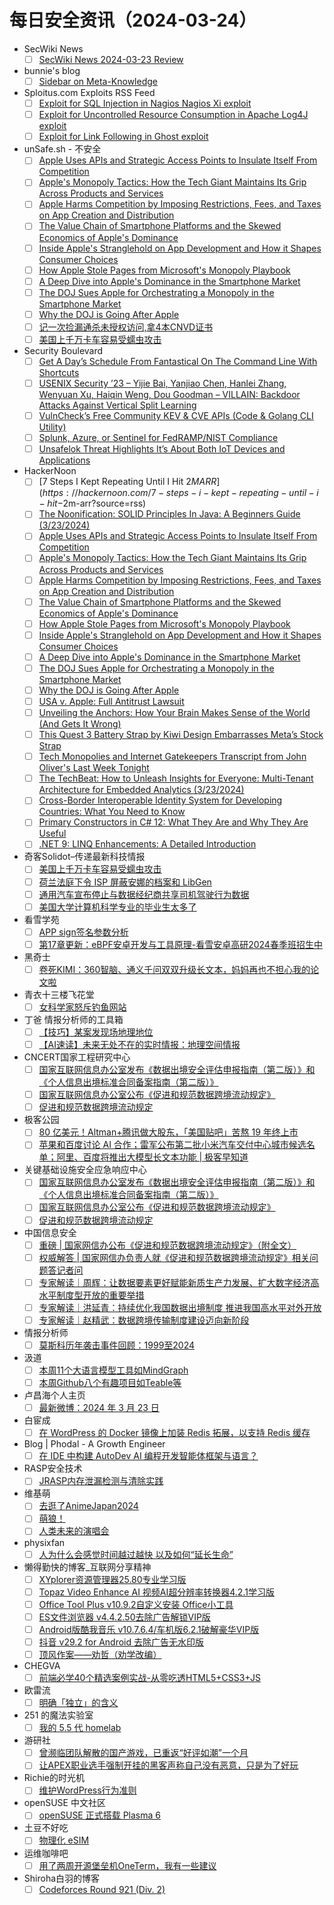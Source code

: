 # 每日安全资讯（2024-03-24）

- SecWiki News
  - [ ] [SecWiki News 2024-03-23 Review](http://www.sec-wiki.com/?2024-03-23)
- bunnie's blog
  - [ ] [Sidebar on Meta-Knowledge](https://www.bunniestudios.com/blog/?p=7025)
- Sploitus.com Exploits RSS Feed
  - [ ] [Exploit for SQL Injection in Nagios Nagios Xi exploit](https://sploitus.com/exploit?id=8292EFB2-7D48-5269-85E0-90F582B0CF95&utm_source=rss&utm_medium=rss)
  - [ ] [Exploit for Uncontrolled Resource Consumption in Apache Log4J exploit](https://sploitus.com/exploit?id=57A04B68-8CB5-5CEE-999B-B21C3C35AB83&utm_source=rss&utm_medium=rss)
  - [ ] [Exploit for Link Following in Ghost exploit](https://sploitus.com/exploit?id=DE615FEE-A3FA-5F90-8766-2FBBFEB9EBF4&utm_source=rss&utm_medium=rss)
- unSafe.sh - 不安全
  - [ ] [Apple Uses APIs and Strategic Access Points to Insulate Itself From Competition](https://buaq.net/go-230137.html)
  - [ ] [Apple's Monopoly Tactics: How the Tech Giant Maintains Its Grip Across Products and Services](https://buaq.net/go-230138.html)
  - [ ] [Apple Harms Competition by Imposing Restrictions, Fees, and Taxes on App Creation and Distribution](https://buaq.net/go-230139.html)
  - [ ] [The Value Chain of Smartphone Platforms and the Skewed Economics of Apple's Dominance](https://buaq.net/go-230140.html)
  - [ ] [Inside Apple's Stranglehold on App Development and How it Shapes Consumer Choices](https://buaq.net/go-230142.html)
  - [ ] [How Apple Stole Pages from Microsoft's Monopoly Playbook](https://buaq.net/go-230141.html)
  - [ ] [A Deep Dive into Apple's Dominance in the Smartphone Market](https://buaq.net/go-230143.html)
  - [ ] [The DOJ Sues Apple for Orchestrating a Monopoly in the Smartphone Market](https://buaq.net/go-230149.html)
  - [ ] [Why the DOJ is Going After Apple](https://buaq.net/go-230152.html)
  - [ ] [记一次捡漏通杀未授权访问,拿4本CNVD证书](https://buaq.net/go-230146.html)
  - [ ] [美国上千万卡车容易受蠕虫攻击](https://buaq.net/go-230126.html)
- Security Boulevard
  - [ ] [Get A Day’s Schedule From Fantastical On The Command Line With Shortcuts](https://securityboulevard.com/2024/03/get-a-days-schedule-from-fantastical-on-the-command-line-with-shortcuts/)
  - [ ] [USENIX Security ’23 – Yijie Bai, Yanjiao Chen, Hanlei Zhang, Wenyuan Xu, Haiqin Weng, Dou Goodman – VILLAIN: Backdoor Attacks Against Vertical Split Learning](https://securityboulevard.com/2024/03/usenix-security-23-yijie-bai-yanjiao-chen-hanlei-zhang-wenyuan-xu-haiqin-weng-dou-goodman-villain-backdoor-attacks-against-vertical-split-learning/)
  - [ ] [VulnCheck’s Free Community KEV & CVE APIs  (Code & Golang CLI Utility)](https://securityboulevard.com/2024/03/vulnchecks-free-community-kev-cve-apis-code-golang-cli-utility/)
  - [ ] [Splunk, Azure, or Sentinel for FedRAMP/NIST Compliance](https://securityboulevard.com/2024/03/splunk-azure-or-sentinel-for-fedramp-nist-compliance/)
  - [ ] [Unsafelok Threat Highlights It’s About Both IoT Devices and Applications](https://securityboulevard.com/2024/03/unsafelok-threat-highlights-its-about-both-iot-devices-and-applications/)
- HackerNoon
  - [ ] [7 Steps I Kept Repeating Until I Hit $2M ARR](https://hackernoon.com/7-steps-i-kept-repeating-until-i-hit-$2m-arr?source=rss)
  - [ ] [The Noonification: SOLID Principles In Java: A Beginners Guide (3/23/2024)](https://hackernoon.com/3-23-2024-noonification?source=rss)
  - [ ] [Apple Uses APIs and Strategic Access Points to Insulate Itself From Competition](https://hackernoon.com/apple-uses-apis-and-strategic-access-points-to-insulate-itself-from-competition?source=rss)
  - [ ] [Apple's Monopoly Tactics: How the Tech Giant Maintains Its Grip Across Products and Services](https://hackernoon.com/apples-monopoly-tactics-how-the-tech-giant-maintains-its-grip-across-products-and-services?source=rss)
  - [ ] [Apple Harms Competition by Imposing Restrictions, Fees, and Taxes on App Creation and Distribution](https://hackernoon.com/apple-harms-competition-by-imposing-restrictions-fees-and-taxes-on-app-creation-and-distribution?source=rss)
  - [ ] [The Value Chain of Smartphone Platforms and the Skewed Economics of Apple's Dominance](https://hackernoon.com/the-value-chain-of-smartphone-platforms-and-the-skewed-economics-of-apples-dominance?source=rss)
  - [ ] [How Apple Stole Pages from Microsoft's Monopoly Playbook](https://hackernoon.com/how-apple-stole-pages-from-microsofts-monopoly-playbook?source=rss)
  - [ ] [Inside Apple's Stranglehold on App Development and How it Shapes Consumer Choices](https://hackernoon.com/inside-apples-stranglehold-on-app-development-and-how-it-shapes-consumer-choices?source=rss)
  - [ ] [A Deep Dive into Apple's Dominance in the Smartphone Market](https://hackernoon.com/a-deep-dive-into-apples-dominance-in-the-smartphone-market?source=rss)
  - [ ] [The DOJ Sues Apple for Orchestrating a Monopoly in the Smartphone Market](https://hackernoon.com/the-doj-sues-apple-for-orchestrating-a-monopoly-in-the-smartphone-market?source=rss)
  - [ ] [Why the DOJ is Going After Apple](https://hackernoon.com/why-the-doj-is-going-after-apple?source=rss)
  - [ ] [USA v. Apple: Full Antitrust Lawsuit](https://hackernoon.com/usa-v-apple-full-antitrust-lawsuit?source=rss)
  - [ ] [Unveiling the Anchors: How Your Brain Makes Sense of the World (And Gets It Wrong)](https://hackernoon.com/unveiling-the-anchors-how-your-brain-makes-sense-of-the-world-and-gets-it-wrong?source=rss)
  - [ ] [This Quest 3 Battery Strap by Kiwi Design Embarrasses Meta’s Stock Strap](https://hackernoon.com/this-quest-3-battery-strap-by-kiwi-design-embarrasses-metas-stock-strap?source=rss)
  - [ ] [Tech Monopolies and Internet Gatekeepers Transcript from John Oliver's Last Week Tonight](https://hackernoon.com/tech-monopolies-and-internet-gatekeepers-transcript-from-john-olivers-last-week-tonight?source=rss)
  - [ ] [The TechBeat: How to Unleash Insights for Everyone: Multi-Tenant Architecture for Embedded Analytics  (3/23/2024)](https://hackernoon.com/3-23-2024-techbeat?source=rss)
  - [ ] [Cross-Border Interoperable Identity System for Developing Countries: What You Need to Know](https://hackernoon.com/cross-border-interoperable-identity-system-for-developing-countries-what-you-need-to-know?source=rss)
  - [ ] [Primary Constructors in C# 12: What They Are and Why They Are Useful](https://hackernoon.com/primary-constructors-in-c-12-what-they-are-and-why-they-are-useful?source=rss)
  - [ ] [.NET 9: LINQ Enhancements: A Detailed Introduction](https://hackernoon.com/net-9-linq-enhancements-a-detailed-introduction?source=rss)
- 奇客Solidot–传递最新科技情报
  - [ ] [美国上千万卡车容易受蠕虫攻击](https://www.solidot.org/story?sid=77679)
  - [ ] [荷兰法庭下令 ISP 屏蔽安娜的档案和 LibGen](https://www.solidot.org/story?sid=77678)
  - [ ] [通用汽车宣布停止与数据经纪商共享司机驾驶行为数据](https://www.solidot.org/story?sid=77677)
  - [ ] [美国大学计算机科学专业的毕业生太多了](https://www.solidot.org/story?sid=77676)
- 看雪学苑
  - [ ] [APP sign签名参数分析](https://mp.weixin.qq.com/s?__biz=MjM5NTc2MDYxMw==&mid=2458548774&idx=1&sn=fbc9f2f77b85f8e318cee3879cb4e117&chksm=b18d4aac86fac3bad991492153a16c52a058e38cbddae6cd816e6d993e462802f94df667078d&scene=58&subscene=0#rd)
  - [ ] [第17章更新：eBPF安卓开发与工具原理-看雪安卓高研2024春季班招生中](https://mp.weixin.qq.com/s?__biz=MjM5NTc2MDYxMw==&mid=2458548774&idx=2&sn=442c6f224f3bdb89c496539c339c707b&chksm=b18d4aac86fac3ba2714d248aea4cd0c0f115fa9cac1b9bb7951d50f643e879dc52e262be32a&scene=58&subscene=0#rd)
- 黑奇士
  - [ ] [卷死KIMI：360智脑、通义千问双双升级长文本，妈妈再也不担心我的论文啦](https://mp.weixin.qq.com/s?__biz=MzI5ODYwNTE4Nw==&mid=2247488115&idx=1&sn=9560b79be8ccb111a9d284001b8efb5b&chksm=eca21d9fdbd5948958bc6ae6a3393a2f928cca2643fc6a5f721e43184e51155f566cb320e57b&scene=58&subscene=0#rd)
- 青衣十三楼飞花堂
  - [ ] [女科学家怒斥钓鱼网站](https://mp.weixin.qq.com/s?__biz=MzUzMjQyMDE3Ng==&mid=2247487233&idx=1&sn=3b9f18b1716d358bb141a77cb148382c&chksm=fab2cc3ecdc54528eaf5d4656626f1027a858062263c8d999a1dd0a0fa47aafd02d11b529918&scene=58&subscene=0#rd)
- 丁爸 情报分析师的工具箱
  - [ ] [【技巧】某案发现场地理地位](https://mp.weixin.qq.com/s?__biz=MzI2MTE0NTE3Mw==&mid=2651142792&idx=1&sn=cc641e38515370c1b75faf84c5c84b44&chksm=f1af4db2c6d8c4a4b611d1840a29f785f4ad007f05deb495230231a73e1143818144dbc6c03a&scene=58&subscene=0#rd)
  - [ ] [【AI速读】未来无处不在的实时情报：地理空间情报](https://mp.weixin.qq.com/s?__biz=MzI2MTE0NTE3Mw==&mid=2651142792&idx=2&sn=e47c5fdccb0baf0727357d130c00fc6c&chksm=f1af4db2c6d8c4a4112968b8806862bc892c5ec1fbe8ea8630ce11552ae7ade771f6d6412977&scene=58&subscene=0#rd)
- CNCERT国家工程研究中心
  - [ ] [国家互联网信息办公室发布《数据出境安全评估申报指南（第二版）》和《个人信息出境标准合同备案指南（第二版）》](https://mp.weixin.qq.com/s?__biz=MzUzNDYxOTA1NA==&mid=2247543661&idx=1&sn=86a8f97c4adba668429de8cf1c6fe9a7&chksm=fa939daccde414baad654e81eee26be7c7a453a13dbadac9b9907021f6fbc99c5d749036195f&scene=58&subscene=0#rd)
  - [ ] [国家互联网信息办公室公布《促进和规范数据跨境流动规定》](https://mp.weixin.qq.com/s?__biz=MzUzNDYxOTA1NA==&mid=2247543661&idx=2&sn=c64231547d2cc5bee1fa9ffd283d1787&chksm=fa939daccde414baf1a88e220a1b4fe1bb5cf979b73a3149fbfc47659a57045428f8cfd8306b&scene=58&subscene=0#rd)
  - [ ] [促进和规范数据跨境流动规定](https://mp.weixin.qq.com/s?__biz=MzUzNDYxOTA1NA==&mid=2247543661&idx=3&sn=5e3efc56b3360148fbf18fe146c1297e&chksm=fa939daccde414ba123eb4232d0a03a1c4720eb1ce6d0e8daca079d999d1edf058b990d68ca4&scene=58&subscene=0#rd)
- 极客公园
  - [ ] [80 亿美元！Altman+腾讯做大股东，「美国贴吧」苦熬 19 年终上市](https://mp.weixin.qq.com/s?__biz=MTMwNDMwODQ0MQ==&mid=2653036699&idx=1&sn=e09e11f8ececf0febbf9215d54cb74eb&chksm=7e575d2d4920d43b6a3f787d3215ae95c37c5be1d2bb6f9039fb9b971789684188ff927a941c&scene=58&subscene=0#rd)
  - [ ] [苹果和百度讨论 AI 合作；雷军公布第二批小米汽车交付中心城市候选名单；阿里、百度将推出大模型长文本功能 | 极客早知道](https://mp.weixin.qq.com/s?__biz=MTMwNDMwODQ0MQ==&mid=2653036670&idx=1&sn=b549bb3e149331541415285e0ca59536&chksm=7e575dc84920d4de5a73b34bbdd8bd7e58e9c5d93e8fe3ccc602b316da381776ba7a230d5ac7&scene=58&subscene=0#rd)
- 关键基础设施安全应急响应中心
  - [ ] [国家互联网信息办公室发布《数据出境安全评估申报指南（第二版）》和《个人信息出境标准合同备案指南（第二版）》](https://mp.weixin.qq.com/s?__biz=MzkyMzAwMDEyNg==&mid=2247542959&idx=1&sn=29919ffb5b1e1d6cd3321e662d3f18ed&chksm=c1e9a4fef69e2de831e827967c0aac1c3f4e20449b92b23285a1fa97e68c28998386b67ebe96&scene=58&subscene=0#rd)
  - [ ] [国家互联网信息办公室公布《促进和规范数据跨境流动规定》](https://mp.weixin.qq.com/s?__biz=MzkyMzAwMDEyNg==&mid=2247542959&idx=2&sn=89450fec3914a5fa0d65e7a0865c9192&chksm=c1e9a4fef69e2de8f23b016e06261a9a109416b552696b3222d3bcdf37eb3a7ca3c4c46751a4&scene=58&subscene=0#rd)
  - [ ] [促进和规范数据跨境流动规定](https://mp.weixin.qq.com/s?__biz=MzkyMzAwMDEyNg==&mid=2247542959&idx=3&sn=c42976c6f89a2d17130503fb104f1a8e&chksm=c1e9a4fef69e2de87e426ee953b1cbf83b7047107016eafbad7f0650ee6decb0adbac119a03a&scene=58&subscene=0#rd)
- 中国信息安全
  - [ ] [重磅 | 国家网信办公布《促进和规范数据跨境流动规定》（附全文）](https://mp.weixin.qq.com/s?__biz=MzA5MzE5MDAzOA==&mid=2664208760&idx=1&sn=bd931781864fc109bf37b514c7edbe47&chksm=8b599b81bc2e129786ab11bc30850b891370bf8e4ded1de56323a7973b369353084ccf86c700&scene=58&subscene=0#rd)
  - [ ] [权威解答 | 国家网信办负责人就《促进和规范数据跨境流动规定》相关问题答记者问](https://mp.weixin.qq.com/s?__biz=MzA5MzE5MDAzOA==&mid=2664208760&idx=2&sn=c29bda26dbe8994bfdc2739017f1296c&chksm=8b599b81bc2e12971fefe075444718ef8a3b98043e4a20f4253fe5cdf88402fcc5efd49da0d6&scene=58&subscene=0#rd)
  - [ ] [专家解读｜周辉：让数据要素更好赋能新质生产力发展、扩大数字经济高水平制度型开放的重要举措](https://mp.weixin.qq.com/s?__biz=MzA5MzE5MDAzOA==&mid=2664208760&idx=3&sn=8afcf0feb78659a7132f16ba4d016f52&chksm=8b599b81bc2e12970ae5fce4356465f67b5ae3c640f8cb53dc55b411b635dfcf7d207a01c120&scene=58&subscene=0#rd)
  - [ ] [专家解读｜洪延青：持续优化我国数据出境制度 推进我国高水平对外开放](https://mp.weixin.qq.com/s?__biz=MzA5MzE5MDAzOA==&mid=2664208760&idx=4&sn=fde524b15860b2b1b531b8d3fc258a78&chksm=8b599b81bc2e129755102a8c679924a0c433dbca133a868fb6aede5ad6d9609f609b7b6673dd&scene=58&subscene=0#rd)
  - [ ] [专家解读｜赵精武：数据跨境传输制度建设迈向新阶段](https://mp.weixin.qq.com/s?__biz=MzA5MzE5MDAzOA==&mid=2664208760&idx=5&sn=fb421731fb90a076202b7fe111805506&chksm=8b599b81bc2e12972e47602c5e21b6d59b0974aca869e83d38333caf1c704f9caf00c70b1fab&scene=58&subscene=0#rd)
- 情报分析师
  - [ ] [​莫斯科历年袭击事件回顾：1999至2024](https://mp.weixin.qq.com/s?__biz=MzA3Mjc1MTkwOA==&mid=2650547488&idx=1&sn=60747c8f542454d590c8ab85d19a866a&chksm=87110b6bb066827d7d1684eb286ab4c12e073fb4bde5971b800c175e17b1a2d2d8825a67b268&scene=58&subscene=0#rd)
- 汲道
  - [ ] [本周11个大语言模型工具如MindGraph](https://www.jdon.com/73052.html)
  - [ ] [本周Github八个有趣项目如Teable等](https://www.jdon.com/73051.html)
- 卢昌海个人主页
  - [ ] [最新微博：2024 年 3 月 23 日](https://www.changhai.org/articles/miscellaneous/blog/202403.php#latest)
- 白宦成
  - [ ] [在 WordPress 的 Docker 镜像上加装 Redis 拓展，以支持 Redis 缓存](https://www.ixiqin.com/2024/03/23/install-redis-extension-on-the-docker-image-of-wordpress-to/)
- Blog | Phodal - A Growth Engineer
  - [ ] [在 IDE 中构建 AutoDev AI 编程开发智能体框架与语言？](http://www.phodal.com/blog/autodev-in-ide/)
- RASP安全技术
  - [ ] [JRASP内存泄漏检测与清除实践](https://mp.weixin.qq.com/s?__biz=Mzg5MjQ1OTkwMg==&mid=2247484693&idx=1&sn=d20162cc9237788b8b087bbf1563c449&chksm=c03c8b04f74b021212da83e058ca8e8f0c00ca37264db46d4fd2853cd3f60ec60487a81d3920&scene=58&subscene=0#rd)
- 维基萌
  - [ ] [去逛了AnimeJapan2024](https://www.wikimoe.com/post/z64s2jb5)
  - [ ] [萌狼！](https://www.wikimoe.com/post/oqnhfiq1)
  - [ ] [人类未来的演唱会](https://www.wikimoe.com/post/65fe68df135770204c535f5a)
- physixfan
  - [ ] [人为什么会感觉时间越过越快 以及如何“延长生命”](https://www.physixfan.com/renweishenmehuiganjueshijianyueguoyuekuai-yijiruheyanzhangshengming/)
- 懒得勤快的博客_互联网分享精神
  - [ ] [XYplorer资源管理器25.80专业学习版](https://masuit.com/1587)
  - [ ] [Topaz Video Enhance AI 视频AI超分辨率转换器4.2.1学习版](https://masuit.com/1781)
  - [ ] [Office Tool Plus v10.9.2自定义安装 Office小工具](https://masuit.com/1226)
  - [ ] [ES文件浏览器 v4.4.2.50去除广告解锁VIP版](https://masuit.com/1926)
  - [ ] [Android版酷我音乐 v10.7.6.4/车机版6.2.1破解豪华VIP版](https://masuit.com/1763)
  - [ ] [抖音 v29.2 for Android 去除广告无水印版](https://masuit.com/1935)
  - [ ] [顶风作案——劝哲（劝学改编）](https://masuit.com/1295)
- CHEGVA
  - [ ] [前端必学40个精选案例实战-从零吃透HTML5+CSS3+JS](https://chegva.com/5991.html)
- 欧雷流
  - [ ] [明确「独立」的含义](https://ourai.ws/posts/clarify-the-meaning-of-independence/)
- 251 的魔法实验室
  - [ ] [我的 5.5 代 homelab](https://blog.251.sh/my-5-gen-homelab)
- 游研社
  - [ ] [曾濒临团队解散的国产游戏，已重返“好评如潮”一个月](https://www.yystv.cn/p/11608)
  - [ ] [让APEX职业选手强制开挂的黑客声称自己没有恶意，只是为了好玩](https://www.yystv.cn/p/11605)
- Richie的时光机
  - [ ] [维护WordPress行为准则](https://riichiie.net/2024/03/23/wordpress-maintenance-rule/)
- openSUSE 中文社区
  - [ ] [openSUSE 正式搭载 Plasma 6](/%E6%9B%B4%E6%96%B0%E9%80%9A%E5%91%8A/2024/03/23/plasma.html)
- 土豆不好吃
  - [ ] [物理化 eSIM](https://dmesg.app/physical-esim.html)
- 运维咖啡吧
  - [ ] [用了两周开源堡垒机OneTerm，我有一些建议](https://blog.ops-coffee.cn/s/suggestion-for-open-source-jumpserver-oneterm)
- Shiroha白羽的博客
  - [ ] [Codeforces Round 921 (Div. 2)](https://blog.mauve.icu/2024/03/23/acm/codeforces/CodeforcesRound921/)
